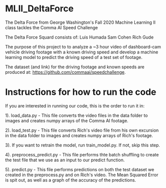 # MLII_DeltaForce
The Delta Force from George Washington's Fall 2020 Machine Learning II class tackles the Comma AI Speed Challenge

The Delta Force Squard consists of:
  Luis Humada
  Sam Cohen
  Rich Gude

The purpose of this project to to analyze a ~3 hour video of dashboard-cam vehicle driving footage with a known driving speed and develop a machine learning model to predict the driving speed of a test set of footage.

The dataset (and link) for the driving footage and known speeds are produced at: https://github.com/commaai/speedchallenge.

# Instructions for how to run the code
If you are interested in running our code, this is the order to run it in:

1). load_data.py
      - This file converts the video files in the data folder to images and creates numpy arrays of the Comma AI footage.

2). load_test.py
      - This file converts Rich's video file from his own excursion in the data folder to images and creates numpy arrays of Rich's footage.
      
3). If you want to retrain the model, run train_model.py. If not, skip this step.

4). preprocess_predict.py
      - This file performs thte batch shuffling to create the test file that we use as an input to our predict function.
      
5). predict.py
      - This file performs predictions on both the test dataset we created in the preprocess.py and on Rich's video. The Mean Squared Error is spit out, as well as a graph of the accuracy of the predictions.
